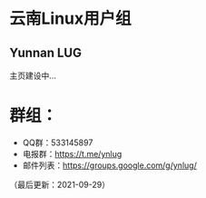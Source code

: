 # 云南Linux用户组

## Yunnan LUG

主页建设中...


# 群组：

- QQ群：533145897
- 电报群：https://t.me/ynlug
- 邮件列表：https://groups.google.com/g/ynlug/


（最后更新：2021-09-29）
